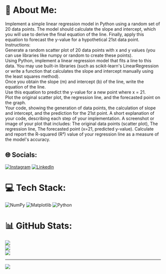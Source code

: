 # 💫 About Me:
Implement a simple linear regression model in Python using a random set of 20 data points. The model should calculate the slope and intercept, which you will use to derive the final equation of the line. Finally, apply this equation to forecast the y-value for a hypothetical 21st data point.<br>Instructions:<br>Generate a random scatter plot of 20 data points with x and y values (you can use libraries like numpy or random to create these points).<br>Using Python, implement a linear regression model that fits a line to this data. You may use built-in libraries (such as scikit-learn's LinearRegression or write a function that calculates the slope and intercept manually using the least squares method).<br>Once you obtain the slope (m) and intercept (b) of the line, write the equation of the line.<br>Use this equation to predict the y-value for a new point where x = 21.<br>Plot the original scatter plot, the regression line, and the forecasted point on the graph.<br>Your code, showing the generation of data points, the calculation of slope and intercept, and the prediction for the 21st point. A short explanation of your code, describing each step of your implementation. A screenshot or image of your plot that includes: The original data points (scatter plot), The regression line, The forecasted point (x=21, predicted y-value). Calculate and report the R-squared (R²) value of your regression line as a measure of the model's accuracy.


## 🌐 Socials:
[![Instagram](https://img.shields.io/badge/Instagram-%23E4405F.svg?logo=Instagram&logoColor=white)](https://instagram.com/usama.wains_) [![LinkedIn](https://img.shields.io/badge/LinkedIn-%230077B5.svg?logo=linkedin&logoColor=white)](https://linkedin.com/in/muhammad-usama-bb135b172) 

# 💻 Tech Stack:
![NumPy](https://img.shields.io/badge/numpy-%23013243.svg?style=for-the-badge&logo=numpy&logoColor=white) ![Matplotlib](https://img.shields.io/badge/Matplotlib-%23ffffff.svg?style=for-the-badge&logo=Matplotlib&logoColor=black) ![Python](https://img.shields.io/badge/python-3670A0?style=for-the-badge&logo=python&logoColor=ffdd54)
# 📊 GitHub Stats:
![](https://github-readme-stats.vercel.app/api?username=Muhammad-Usama-Nasir&theme=aura_dark&hide_border=true&include_all_commits=false&count_private=false)<br/>
![](https://github-readme-streak-stats.herokuapp.com/?user=Muhammad-Usama-Nasir&theme=aura_dark&hide_border=true)<br/>
![](https://github-readme-stats.vercel.app/api/top-langs/?username=Muhammad-Usama-Nasir&theme=aura_dark&hide_border=true&include_all_commits=false&count_private=false&layout=compact)

---
[![](https://visitcount.itsvg.in/api?id=Muhammad-Usama-Nasir&icon=1&color=4)](https://visitcount.itsvg.in)

<!-- Proudly created with GPRM ( https://gprm.itsvg.in ) -->

